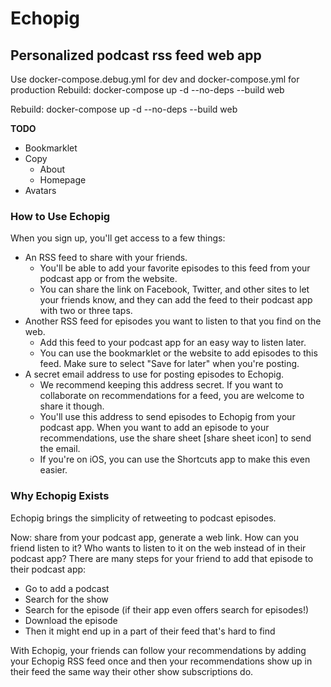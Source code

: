 # Echopig
## Personalized podcast rss feed web app

Use docker-compose.debug.yml for dev and docker-compose.yml for production
Rebuild: 
  docker-compose up -d --no-deps --build web

Rebuild: 
    docker-compose up -d --no-deps --build web

**TODO**

* Bookmarklet
* Copy
  * About
  * Homepage
* Avatars


### How to Use Echopig
When you sign up, you'll get access to a few things:
* An RSS feed to share with your friends.
  * You'll be able to add your favorite episodes to this feed from your podcast app or from the website.
  * You can share the link on Facebook, Twitter, and other sites to let your friends know, and they can add the feed to their podcast app with two or three taps.
* Another RSS feed for episodes you want to listen to that you find on the web.
  * Add this feed to your podcast app for an easy way to listen later.
  * You can use the bookmarklet or the website to add episodes to this feed. Make sure to select "Save for later" when you're posting.
* A secret email address to use for posting episodes to Echopig.
  * We recommend keeping this address secret. If you want to collaborate on recommendations for a feed, you are welcome to share it though.
  * You'll use this address to send episodes to Echopig from your podcast app. When you want to add an episode to your recommendations, use the share sheet [share sheet icon] to send the email. 
  * If you're on iOS, you can use the Shortcuts app to make this even easier.
  


### Why Echopig Exists
Echopig brings the simplicity of retweeting to podcast episodes. 

Now: share from your podcast app, generate a web link. How can you friend listen to it? Who wants to listen to it on the web instead of in their podcast app? There are many steps for your friend to add that episode to their podcast app: 
* Go to add a podcast
* Search for the show
* Search for the episode (if their app even offers search for episodes!)
* Download the episode
* Then it might end up in a part of their feed that's hard to find

With Echopig, your friends can follow your recommendations by adding your Echopig RSS feed once and then your recommendations show up in their feed the same way their other show subscriptions do.
